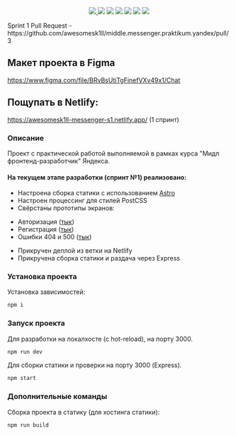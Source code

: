 <p align="center">
    <a href="https://astro.build">
        <img src="https://img.shields.io/badge/astro-%5E2.4.1-B845ED" />
    </a>
    <img src="https://img.shields.io/badge/node-%5E16.14.0-blue" />
    <img src="https://img.shields.io/badge/express-%5E4.18.2-green" />
    <img src="https://img.shields.io/badge/PostCSS-powered-DD3735" />
    <img src="https://img.shields.io/badge/typescript-%5E5.0.4-blue" />
    <img src="https://img.shields.io/badge/typescript-%5E5.0.4-blue" />
    <a href="https://github.com/awesomesk1ll/middle.messenger.praktikum.yandex/actions/workflows/tests.yml">
        <img src="https://github.com/awesomesk1ll/middle.messenger.praktikum.yandex/actions/workflows/tests.yml/badge.svg?branch=sprint_1" />
    </a>
</p>
Sprint 1 Pull Request - https://github.com/awesomesk1ll/middle.messenger.praktikum.yandex/pull/3

## Макет проекта в Figma

https://www.figma.com/file/BRvBsUtiTgFinefVXv49x1/Chat

## Пощупать в Netlify:

https://awesomesk1ll-messenger-s1.netlify.app/ (1 спринт)

### Описание

Проект с практической работой выполняемой в рамках курса "Мидл фронтенд-разработчик" Яндекса. 

#### На текущем этапе разработки (спринт №1) реализовано:

* Настроена сборка статики с использованием [Astro](https://astro.build)
* Настроен процессинг для стилей PostCSS
* Свёрстаны прототипы экранов: 
- Авторизация ([тык](https://awesomesk1ll-messenger-s1.netlify.app/auth))
- Регистрация ([тык](https://awesomesk1ll-messenger-s1.netlify.app/reg))
- Ошибки 404 и 500 ([тык](https://awesomesk1ll-messenger-s1.netlify.app/asdf))
* Прикручен деплой из ветки на Netlify
* Прикручена сборка статики и раздача через Express

### Установка проекта

Установка зависимостей:

```bash
npm i
```

### Запуск проекта

Для разработки на локалхосте (с hot-reload), на порту 3000.

```bash
npm run dev
```

Для сборки статики и проверки на порту 3000 (Express).

```bash
npm start
```

### Дополнительные команды 

Сборка проекта в статику (для хостинга статики):

```bash
npm run build
```
